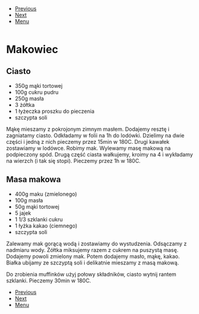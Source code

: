 <!-- Navigation Menu Start -->

- [Previous](MacNCheese.md)
- [Next](Marchewkowiec.md)
- [Menu](README.md)

<div style="margin-bottom: 50px"></div>

<!-- /Navigation Menu Start -->


# Makowiec

## Ciasto 

- 350g mąki tortowej 
- 100g cukru pudru 
- 250g masła 
- 3 żółtka 
- 1 łyżeczka proszku do pieczenia 
- szczypta soli 
  
Mąkę mieszamy z pokrojonym zimnym masłem. Dodajemy resztę i zagniatamy ciasto. Odkładamy w folii na 1h do lodówki. Dzielimy na dwie części i jedną z nich pieczemy przez 15min w 180C. Drugi kawałek zostawiamy w lodówce. Robimy mak. Wylewamy masę makową na podpieczony spód. Drugą część ciasta wałkujemy, kroimy na 4 i wykładamy na wierzch (i tak się stopi). Pieczemy przez 1h w 180C. 

## Masa makowa 

- 400g maku (zmielonego) 
- 100g masła 
- 50g mąki tortowej 
- 5 jajek 
- 1 1/3 szklanki cukru 
- 1 łyżka kakao (ciemnego) 
- szczypta soli 
  

Zalewamy mak gorącą wodą i zostawiamy do wystudzenia. Odsączamy z nadmiaru wody. Żółtka miksujemy razem z cukrem na puszystą masę. Dodajemy powoli zmielony mak. Potem dodajemy masło, mąkę, kakao. Białka ubijamy ze szczyptą soli i delikatnie mieszamy z masą makową. 

Do zrobienia muffinków użyj połowy składników, ciasto wytnij rantem szklanki. Pieczemy 30min w 180C.


<!-- Navigation Menu End -->

- [Previous](MacNCheese.md)
- [Next](Marchewkowiec.md)
- [Menu](README.md)

<div style="margin-bottom: 50px"></div>

<!-- /Navigation Menu End -->